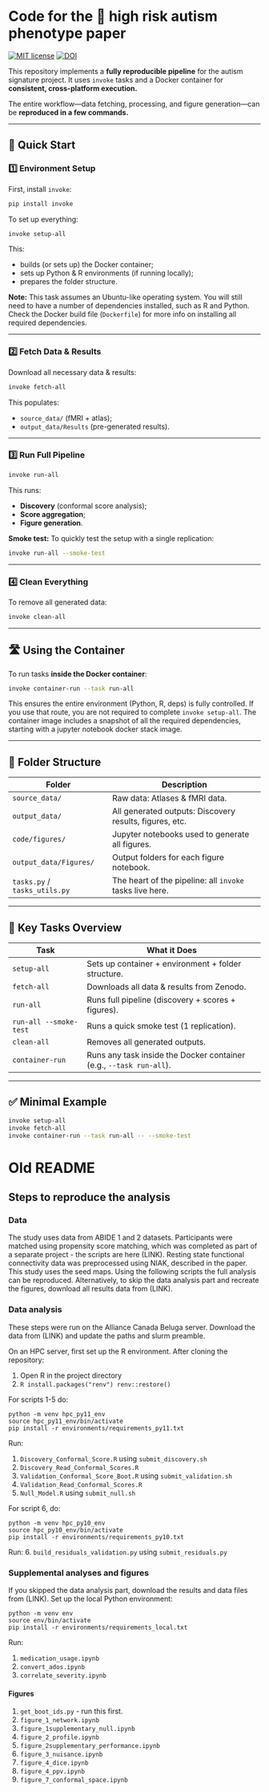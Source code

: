# Code for the 🧠 high risk autism phenotype paper
[![MIT license](https://img.shields.io/badge/License-MIT-blue.svg)](https://lbesson.mit-license.org/)
[![DOI](https://img.shields.io/badge/DOI-10.1101%2F2020.06.01.127688%20-informational)](https://doi.org/10.1101/2020.06.01.127688 )

This repository implements a **fully reproducible pipeline** for the autism signature project. It uses `invoke` tasks and a Docker container for **consistent, cross-platform execution.**

The entire workflow—data fetching, processing, and figure generation—can be **reproduced in a few commands.**

---

## 🚀 Quick Start

### 1️⃣ Environment Setup

First, install `invoke`:

```bash
pip install invoke
```

To set up everything:

```bash
invoke setup-all
```

This:

* builds (or sets up) the Docker container;
* sets up Python & R environments (if running locally);
* prepares the folder structure.

**Note:**
This task assumes an Ubuntu-like operating system. You will still need to have a number of dependencies installed, such as R and Python. Check the Docker build file (`Dockerfile`) for more info on installing all required dependencies.

---

### 2️⃣ Fetch Data & Results

Download all necessary data & results:

```bash
invoke fetch-all
```

This populates:

* `source_data/` (fMRI + atlas);
* `output_data/Results` (pre-generated results).

---

### 3️⃣ Run Full Pipeline

```bash
invoke run-all
```

This runs:

* **Discovery** (conformal score analysis);
* **Score aggregation**;
* **Figure generation**.

**Smoke test:** To quickly test the setup with a single replication:

```bash
invoke run-all --smoke-test
```

---

### 4️⃣ Clean Everything

To remove all generated data:

```bash
invoke clean-all
```

---

## 🛣️ Using the Container

To run tasks **inside the Docker container**:

```bash
invoke container-run --task run-all
```

This ensures the entire environment (Python, R, deps) is fully controlled. If you use that route, you are not required to complete `invoke setup-all`. The container image includes a snapshot of all the required dependencies, starting with a jupyter notebook docker stack image.

---

## 📁 Folder Structure

| Folder                        | Description                                              |
| ----------------------------- | -------------------------------------------------------- |
| `source_data/`                | Raw data: Atlases & fMRI data.                           |
| `output_data/`                | All generated outputs: Discovery results, figures, etc.  |
| `code/figures/`               | Jupyter notebooks used to generate all figures.          |
| `output_data/Figures/`        | Output folders for each figure notebook.                 |
| `tasks.py` / `tasks_utils.py` | The heart of the pipeline: all `invoke` tasks live here. |

---

## 📝 Key Tasks Overview

| Task                   | What it Does                                                        |
| ---------------------- | ------------------------------------------------------------------- |
| `setup-all`            | Sets up container + environment + folder structure.                 |
| `fetch-all`            | Downloads all data & results from Zenodo.                           |
| `run-all`              | Runs full pipeline (discovery + scores + figures).                  |
| `run-all --smoke-test` | Runs a quick smoke test (1 replication).                            |
| `clean-all`            | Removes all generated outputs.                                      |
| `container-run`        | Runs any task inside the Docker container (e.g., `--task run-all`). |

---

## ✅ Minimal Example

```bash
invoke setup-all
invoke fetch-all
invoke container-run --task run-all -- --smoke-test
```

# Old README

## Steps to reproduce the analysis
### Data
The study uses data from ABIDE 1 and 2 datasets. Participants were matched using propensity score matching, which was completed as part of a separate project - the scripts are here (LINK).
Resting state functional connectivity data was preprocessed using NIAK, described in the paper. This study uses the seed maps.
Using the following scripts the full analysis can be reproduced. Alternatively, to skip the data analysis part and recreate the figures, download all results data from (LINK).

### Data analysis
These steps were run on the Alliance Canada Beluga server. Download the data from (LINK) and update the paths and slurm preamble.

On an HPC server, first set up the R environment. After cloning the repository:
1. Open R in the project directory
2. ```R install.packages("renv") renv::restore() ```

For scripts 1-5 do:
```
python -m venv hpc_py11_env
source hpc_py11_env/bin/activate
pip install -r environments/requirements_py11.txt
```

Run:
1. `Discovery_Conformal_Score.R` using `submit_discovery.sh`
2. `Discovery_Read_Conformal_Scores.R`
3. `Validation_Conformal_Score_Boot.R` using `submit_validation.sh`
4. `Validation_Read_Conformal_Scores.R`
5. `Null_Model.R` using `submit_null.sh`

For script 6, do:
```
python -m venv hpc_py10_env
source hpc_py10_env/bin/activate
pip install -r environments/requirements_py10.txt
```
Run:
6. `build_residuals_validation.py` using `submit_residuals.py`

### Supplemental analyses and figures
If you skipped the data analysis part, download the results and data files from (LINK). Set up the local Python environment:

```
python -m venv env
source env/bin/activate
pip install -r environments/requirements_local.txt
```
Run:
1. `medication_usage.ipynb`
2. `convert_ados.ipynb`
3. `correlate_severity.ipynb`

#### Figures
1. `get_boot_ids.py` - run this first.
2. `figure_1_network.ipynb`
3. `figure_1supplementary_null.ipynb`
4. `figure_2_profile.ipynb`
5. `figure_2supplementary_performance.ipynb`
6. `figure_3_nuisance.ipynb`
7. `figure_4_dice.ipynb`
8. `figure_4_ppv.ipynb`
9. `figure_7_conformal_space.ipynb`
